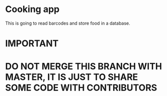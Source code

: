 # Cooking app
This is going to read barcodes and store food in a database.

# IMPORTANT
# DO NOT MERGE THIS BRANCH WITH MASTER, IT IS JUST TO SHARE SOME CODE WITH CONTRIBUTORS

